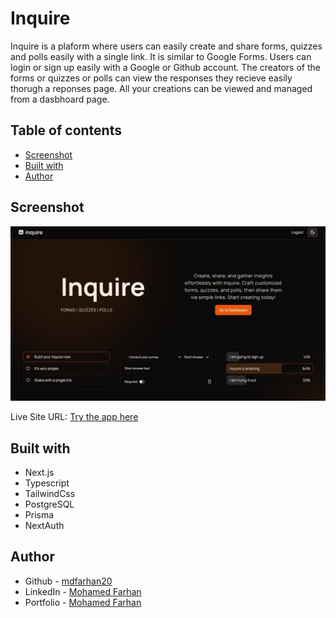 # Inquire

Inquire is a plaform where users can easily create and share forms, quizzes and polls easily with a single link. It is similar to Google Forms. Users can login or sign up easily with a Google or Github account. The creators of the forms or quizzes or polls can view the responses they recieve easily thorugh a reponses page. All your creations can be viewed and managed from a dasbhoard page.

## Table of contents

- [Screenshot](#screenshot)
- [Built with](#built-with)
- [Author](#author)

## Screenshot

![](./screenshot.jpg)

Live Site URL:  [Try the app here](https://inquire-alpha.vercel.app/)


## Built with

- Next.js
- Typescript
- TailwindCss
- PostgreSQL
- Prisma
- NextAuth 

## Author

- Github - [mdfarhan20](https://github.com/mdfarhan20)
- LinkedIn - [Mohamed Farhan](https://www.linkedin.com/in/mohamed-farhan-201103cs/)
- Portfolio - [Mohamed Farhan](https://mdfarhan20.github.io/portfolio/)
